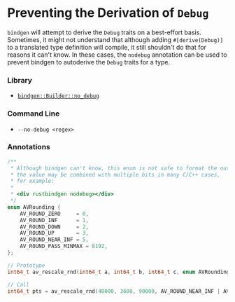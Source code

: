 # Preventing the Derivation of `Debug`

`bindgen` will attempt to derive the `Debug` traits on a best-effort
basis. Sometimes, it might not understand that although adding `#[derive(Debug)]` to a translated type definition will compile, it still shouldn't do
that for reasons it can't know. In these cases, the `nodebug` annotation can be
used to prevent bindgen to autoderive the `Debug` traits for a type.

### Library

* [`bindgen::Builder::no_debug`](https://docs.rs/bindgen/latest/bindgen/struct.Builder.html#method.no_debug)

### Command Line

* `--no-debug <regex>`

### Annotations

```c
/**
 * Although bindgen can't know, this enum is not safe to format the output.
 * the value may be combined with multiple bits in many C/C++ cases,
 * for example:
 *
 * <div rustbindgen nodebug></div>
 */
enum AVRounding {
    AV_ROUND_ZERO     = 0,
    AV_ROUND_INF      = 1,
    AV_ROUND_DOWN     = 2,
    AV_ROUND_UP       = 3,
    AV_ROUND_NEAR_INF = 5,
    AV_ROUND_PASS_MINMAX = 8192,
};

// Prototype
int64_t av_rescale_rnd(int64_t a, int64_t b, int64_t c, enum AVRounding) av_const;

// Call
int64_t pts = av_rescale_rnd(40000, 3600, 90000, AV_ROUND_NEAR_INF | AV_ROUND_PASS_MINMAX);
```
